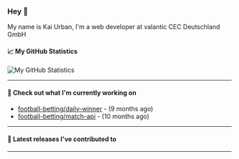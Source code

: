 ### Hey 👋

My name is Kai Urban, I'm a web developer at valantic CEC Deutschland GmbH

#### 📈 My GitHub Statistics

![My GitHub Statistics](https://github-readme-stats.vercel.app/api?username=Jegocz&show_icons=true&count_private=true&hide_title=true)

---

#### 👷 Check out what I'm currently working on

- [football-betting/daily-winner](https://github.com/football-betting/daily-winner) -  (9 months ago)
- [football-betting/match-api](https://github.com/football-betting/match-api) -  (10 months ago)

---

#### 🔭 Latest releases I've contributed to


---
